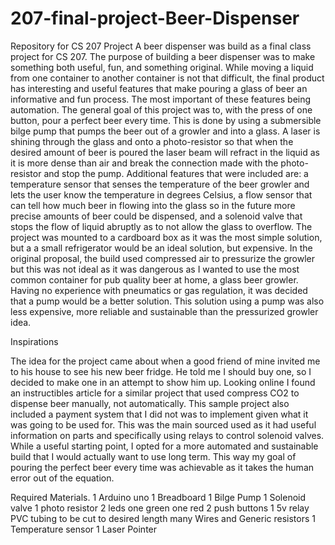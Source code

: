 # 207-final-project-Beer-Dispenser
Repository for CS 207 Project
A beer dispenser was build as a final class project for CS 207. The purpose of building a beer dispenser was to make something both useful, fun, and something original. While moving a liquid from one container to another container is not that difficult, the final product has interesting and useful features that make pouring a glass of beer an informative and fun process. The most important of these features being automation. 
	The general goal of this project was to, with the press of one button, pour a perfect beer every time. This is done by using a submersible bilge pump that pumps the beer out of a growler and into a glass. A laser is shining through the glass and onto a photo-resistor so that when the desired amount of beer is poured the laser beam will refract in the liquid as it is more dense than air and break the connection made with the photo-resistor and stop the pump. Additional features that were included are: a temperature sensor that senses the temperature of the beer growler and lets the user know the temperature in degrees Celsius, a flow sensor that can tell how much beer in flowing into the glass so in the future more precise amounts of beer could be dispensed, and a solenoid valve that stops the flow of liquid abruptly as to not allow the glass to overflow. The project was mounted to a cardboard box as it was the most simple solution, but a a small refrigerator would be an ideal solution, but expensive. 
	In the original proposal, the build used compressed air to pressurize the growler but this was not ideal as it was dangerous as I wanted to use the most common container for pub quality beer at home, a glass beer growler. Having no experience with pneumatics or gas regulation, it was decided that a pump would be a better solution. This solution using a pump was also less expensive, more reliable and sustainable than the pressurized growler idea.

Inspirations

The idea for the project came about when a good friend of mine invited me to his house to see his new beer fridge. He told me I should buy one, so I decided to make one in an attempt to show him up. Looking online I found an instructibles article for a similar project that used compress CO2 to dispense beer manually, not automatically. This sample project also included a payment system that I did not was to implement given what it was going to be used for. This was the main sourced used as it had useful information on parts and specifically using relays to control solenoid valves. While a useful starting point, I opted for a more automated and sustainable build that I would actually want to use long term. This way my goal of pouring the perfect beer every time  was achievable as it takes the human error out of the equation. 

Required Materials. 
1 Arduino uno
1 Breadboard
1 Bilge Pump
1 Solenoid valve
1 photo resistor 
2 leds one green one red
2 push buttons
1 5v relay
PVC tubing to be cut to desired length
many Wires and Generic resistors
1 Temperature sensor
1 Laser Pointer
